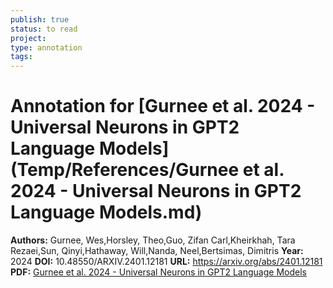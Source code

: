 ```yaml
---
publish: true
status: to read
project:
type: annotation
tags:
---
```

# Annotation for [Gurnee et al. 2024 - Universal Neurons in GPT2 Language Models](Temp/References/Gurnee et al. 2024 - Universal Neurons in GPT2 Language Models.md)

**Authors:** Gurnee, Wes,Horsley, Theo,Guo, Zifan Carl,Kheirkhah, Tara Rezaei,Sun, Qinyi,Hathaway, Will,Nanda, Neel,Bertsimas, Dimitris
**Year:** 2024
**DOI:** 10.48550/ARXIV.2401.12181
**URL:** https://arxiv.org/abs/2401.12181
**PDF:** [Gurnee et al. 2024 - Universal Neurons in GPT2 Language Models](Papers/PDFs/Gurnee%20et%20al.%202024%20-%20Universal%20Neurons%20in%20GPT2%20Language%20Models.pdf)
